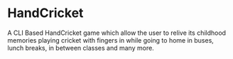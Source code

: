 # HandCricket
A CLI Based HandCricket game which allow the user to relive its childhood memories playing cricket with fingers in while going to home in buses, lunch breaks, in between classes and many more.
